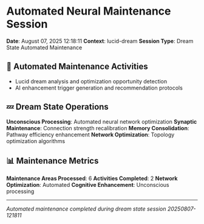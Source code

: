 # Automated Neural Maintenance Session

**Date**: August 07, 2025 12:18:11
**Context**: lucid-dream
**Session Type**: Dream State Automated Maintenance

## 🔧 Automated Maintenance Activities

- Lucid dream analysis and optimization opportunity detection
 - AI enhancement trigger generation and recommendation protocols


## 💤 Dream State Operations

**Unconscious Processing**: Automated neural network optimization
**Synaptic Maintenance**: Connection strength recalibration
**Memory Consolidation**: Pathway efficiency enhancement
**Network Optimization**: Topology optimization algorithms

## 📊 Maintenance Metrics

**Maintenance Areas Processed**: 6
**Activities Completed**: 2
**Network Optimization**: Automated
**Cognitive Enhancement**: Unconscious processing

---

*Automated maintenance completed during dream state session 20250807-121811*
